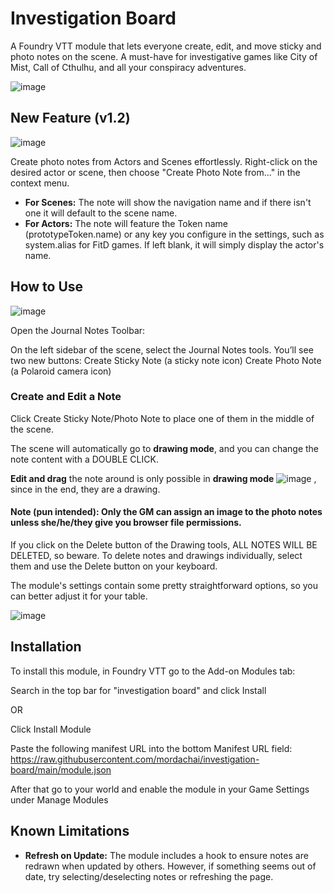# Investigation Board

A Foundry VTT module that lets everyone create, edit, and move sticky and photo notes on the scene. A must-have for investigative games like City of Mist, Call of Cthulhu, and all your conspiracy adventures.

![image](https://github.com/user-attachments/assets/aa6ac7ea-6051-4c10-b88f-c4dcc8a3bd62)

## New Feature (v1.2)

![image](https://github.com/user-attachments/assets/c9205949-ff92-4afa-abc0-1380bd152b18)

Create photo notes from Actors and Scenes effortlessly. Right-click on the desired actor or scene, then choose "Create Photo Note from..." in the context menu.

- **For Scenes:** The note will show the navigation name and if there isn't one it will default to the scene name.
- **For Actors:** The note will feature the Token name (prototypeToken.name) or any key you configure in the settings, such as system.alias for FitD games. If left blank, it will simply display the actor's name.

## How to Use

![image](https://github.com/user-attachments/assets/c922e8d5-b168-4155-a5e3-229c06a54aa0)

Open the Journal Notes Toolbar:

On the left sidebar of the scene, select the Journal Notes tools.
You’ll see two new buttons:
Create Sticky Note (a sticky note icon)
Create Photo Note (a Polaroid camera icon)

### Create and Edit a Note

Click Create Sticky Note/Photo Note to place one of them in the middle of the scene.

The scene will automatically go to __drawing mode__, and you can change the note content with a DOUBLE CLICK.

__Edit and drag__ the note around is only possible in **drawing mode** ![image](https://github.com/user-attachments/assets/4b6ecb10-2ab4-4328-82fb-939bbcca1f91)
, since in the end, they are a drawing. 

#### **Note** (pun intended): Only the GM can assign an image to the photo notes unless she/he/they give you browser file permissions.

If you click on the Delete button of the Drawing tools, ALL NOTES WILL BE DELETED, so beware. To delete notes and drawings individually, select them and use the Delete button on your keyboard.

The module's settings contain some pretty straightforward options, so you can better adjust it for your table. 

![image](https://github.com/user-attachments/assets/47a642e8-ee5f-4d8a-89cf-c670e84276c2)


## Installation

To install this module, in Foundry VTT go to the Add-on Modules tab:

Search in the top bar for "investigation board" and click Install

OR

Click Install Module

Paste the following manifest URL into the bottom Manifest URL field: https://raw.githubusercontent.com/mordachai/investigation-board/main/module.json

After that go to your world and enable the module in your Game Settings under Manage Modules

## Known Limitations

- **Refresh on Update:** The module includes a hook to ensure notes are redrawn when updated by others. However, if something seems out of date, try selecting/deselecting notes or refreshing the page.
